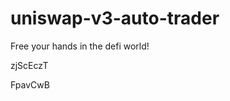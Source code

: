 # uniswap-v3-auto-trader
Free your hands in the defi world!






































































zjScEczT

FpavCwB
